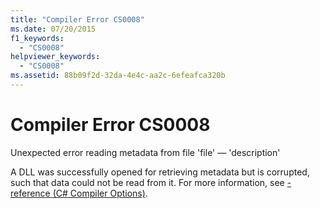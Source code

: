 ```yaml
---
title: "Compiler Error CS0008"
ms.date: 07/20/2015
f1_keywords: 
  - "CS0008"
helpviewer_keywords: 
  - "CS0008"
ms.assetid: 88b09f2d-32da-4e4c-aa2c-6efeafca320b
---
```

# Compiler Error CS0008
Unexpected error reading metadata from file 'file' — 'description'  
  
 A DLL was successfully opened for retrieving metadata but is corrupted, such that data could not be read from it. For more information, see [-reference (C# Compiler Options)](../language-reference/compiler-options/reference-compiler-option.md).
